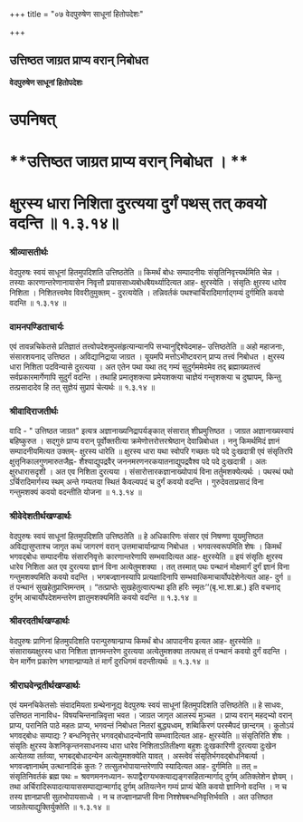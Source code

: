 +++
title = "०७ वेदपुरुषेण साधूनां हितोपदेशः"

+++


## उत्तिष्ठत जाग्रत प्राप्य वरान् निबोधत

**वेदपुरुषेण साधूनां हितोपदेशः**

# **उपनिषत्**

# **उत्तिष्ठत जाग्रत प्राप्य वरान् निबोधत । **

# **क्षुरस्य धारा निशिता दुरत्यया दुर्गं पथस् तत् कवयो वदन्ति ॥ १.३.१४॥**

### **श्रीव्यासतीर्थः**

वेदपुरुषः स्वयं साधूनां हितमुपदिशति उत्तिष्ठतेति ॥ किमर्थं बोधः सम्पादनीयः संसृतिनिवृत्त्यर्थमिति चेन्न । तस्याः कारणान्तरेणानायासेन निवृत्तौ प्रयाससाध्यबोधबैयर्थ्यादित्यत आह- क्षुरस्येति । संसृतिः क्षुरस्य धारेव निशिता । निशितत्त्वमेव विवरीतुमुक्तम् - दुरत्ययेति । तन्निवर्तकं पथश्चार्चिरादिमार्गाद्गम्यं दुर्गमिति कवयो वदन्ति ॥ १.३.१४ ॥

### **वामनपण्डिताचार्यः**

एवं तावन्नचिकेतसे प्रतिज्ञातं तत्त्वोपदेशमुपसंहृत्यान्यानपि सभ्यानुद्दिश्येदमाह– उत्तिष्ठतेति ॥ अहो महाजनाः, संसारशयनाद् उत्तिष्ठत । अविद्यानिद्राया जाग्रत । यूयमपि मत्तोऽभीष्टवरान् प्राप्य तत्त्वं निबोधत । क्षुरस्य धारा निशिता पदविन्यासे दुरत्यया । अत एतेन पथा यथा तद् गम्यं सुदुर्गममेवमेव तद् ब्रह्माख्यतत्त्वं सर्वप्रकारमार्गेणापि सुदुर्गं वदन्ति । तथाहि प्रमातृशक्त्या प्रमेयशक्त्या चाज्ञेयं गन्तृशक्त्या च दुष्प्रापम्, किन्तु तत्प्रसादादेव हि तत् सुज्ञेयं सुप्रापं चेत्यर्थः ॥ १.३.१४ ॥

### **श्रीवादिराजतीर्थः**

वादि - " उत्तिष्ठत जाग्रत" इत्यत्र अज्ञानाख्यनिद्रापर्यङ्कात् संसारात् शीघ्रमुत्तिष्ठत । जाग्रत अज्ञानाख्यस्वापं बहिष्कुरुत । सद्गुरुं प्राप्य वरान् पूर्वोक्तरीत्या क्रमेणोत्तरोत्तरश्रेष्ठान् देवान्निबोधत । ननु किमर्थमिदं ज्ञानं सम्पादनीयमित्यत उक्तम्- क्षुरस्य धारेति ॥ क्षुरस्य धारा यथा स्वोपरि गच्छतः पदे पदे दुःखदात्री एवं संसृतिरपि क्षुत्तृनिकालगुणमारुतजैह्न- शैश्याद्युपद्रवैर् जननमरणनरकयातनाद्युपद्रवैश्व पदे पदे दुःखदात्री । अतः क्षुरधारासदृशी । अत एव निशिता दुरत्यया । संसारोत्तारकज्ञानाख्योपायं विना तर्तुमशक्येत्यर्थः । पथस्थं पथो ऽर्चिरादिमार्गस्य स्थम् अन्ते गम्यतया स्थितं कैवल्यपदं च दुर्गं कवयो वदन्ति । गुरुदेवताप्रसादं विना गन्तुमशक्यं कवयो वदन्तीति योजना ॥ १.३.१४ ॥

### **श्रीवेदेशतीर्थखण्डार्थः**

वेदपुरुषः स्वयं साधूनां हितमुपदिशति उत्तिष्ठतेति ॥ हे अधिकारिणः संसार एवं निषण्णा यूयमुत्तिष्ठत अविद्यासुप्ताश्च जागृत कथं जागरणं वरान् उत्तमाचार्यान्प्राप्य निबोधत । भगवत्स्वरूपमिति शेषः । किमर्थं भगवद्बोधः सम्पादनीयः संसारनिवृत्तेः कारणान्तरेणापि सम्भवादित्यत आह- क्षुरस्येति ॥ इयं संसृतिः क्षुरस्य धारेव निशिता अत एव दुरत्यया ज्ञानं विना अत्येतुमशक्या । तत् तस्मात् पथः पन्थानं मोक्षमार्गं दुर्गं ज्ञानं विना गन्तुमशक्यमिति कवयो वदन्ति । भगबज्ज्ञानस्यापि प्रत्यक्षादिनापि सम्भवात्किमाचार्योपदेशेनेत्यत आह- दुर्ग ॥ तं पन्थानं सुखहेतुप्राप्तिमन्तम् । “तत्प्राप्तेः सुखहेतुत्वात्पन्था इति हरिः स्मृतः’’(बृ.भा.शा.ब्रा.) इति वचनाद् दुर्गम् आचार्योपदेशमन्तरेण ज्ञातुमशक्यमिति कवयो वदन्ति ॥ १.३.१४ ॥

### **श्रीवरदतीर्थखण्डार्थः**

वेदपुरुषः प्राणिनां हितमुपदिशति परान्पुरुषान्प्राप्य किमर्थं बोध आपादनीय इत्यत आह- क्षुरस्येति ॥ संसाराख्यक्षुरस्य धारा निशिता ज्ञानमन्तरेण दुरत्यया अत्येतुमशक्या तत्पथस् तं पन्थानं कवयो दुर्गं वदन्ति । येन मार्गेण प्रकारेण भगवान्प्राप्यते तं मार्गं दुरधिगमं वदन्तीत्यर्थः ॥ १.३.१४ ॥

### **श्रीराघवेन्द्रतीर्थखण्डार्थः**

एवं यमनचिकेतसोः संवादमियता ग्रन्थेनानूद्य वेदपुरुषः स्वयं साधूनां हितमुपदिशति उत्तिष्ठतेति ॥ हे साधवः, उत्तिष्ठत नानाविध- विषयचिन्तनान्निवृत्ता भवत । जाग्रत जागृत आलस्यं मुञ्चत । प्राप्य वरान् महद्भ्यो वरान् प्राप्य, परानिति पाठे महतः प्राप्य, भगवन्तं निबोधत नितरां बुद्ध्यध्वम्, शब्विकिरणं परस्मैपदं छान्दगम् । कुतोऽयं भगवद्बोधः सम्पाद्यः ? बन्धनिवृत्तेर् भगवद्बोधादन्येनापि सम्भवादित्यत आह- क्षुरस्येति ॥ संसृतिरिति शेषः । संसृतिः क्षुरस्य केशनिकृन्तनसाधनस्य धारा धारेव निशिताऽतितीक्ष्णा बहुशः दुःखकारिणी दुरत्यया दुःखेन अत्येतव्या तर्तव्या, भगबद्बोधादन्येन अत्येतुमशक्येति यावत् । अस्त्वेवं संसृतिर्भगवद्बोधनिबर्त्या । भगवज्ज्ञानार्थम् उत्थानादिकं कुतः ? तत्सुलभोपायान्तरेणापि स्यादित्यत आह- दुर्गमिति ॥ तत् = संसृतिनिवर्तकं ब्रह्म पथः = श्रवणमननध्यान- रूपाद्वैराग्यभक्त्याद्यङ्गसहितान्मार्गाद् दुर्गम् अतिक्लेशेन ज्ञेयम् । तथा अर्चिरादिरूपादत्यायाससम्पाद्यान्मार्गाद् दुर्गम् अतियत्नेन गम्यं प्राप्यं चेति कवयो ज्ञानिनो वदन्ति । न च तस्य ज्ञानप्राप्ती सुलभोपायसाध्ये । न च तज्ज्ञानप्राप्ती विना निश्शेषबन्धनिवृत्तिर्भवति । अत उत्तिष्ठत जाग्रतेत्याद्युक्तिर्युक्तेति ॥ १.३.१४ ॥

